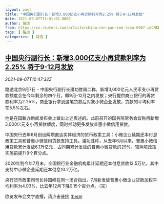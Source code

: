 ```yaml
---
layout: post
title: "中国央行副行长：新增3,000亿支小再贷款利率为2.25% 将于9-12月发放"
date: 2021-09-07T11:01:02.000Z
author: 路透
from: https://cn.reuters.com/article/china-cen-pan-sme-loan-0907-idCNKBS2G30U9
tags: [ 路透 ]
categories: [ 路透 ]
---
```

<!--1631012462000-->
[中国央行副行长：新增3,000亿支小再贷款利率为2.25% 将于9-12月发放](https://cn.reuters.com/article/china-cen-pan-sme-loan-0907-idCNKBS2G30U9)
------

<div>
<div><i>2021-09-07T10:47:32Z</i></div><p>路透北京9月7日 - 中国央行副行长潘功胜周二称，新增3,000亿元人民币支小再贷款额度会在今年剩余的四个月，即9月-12月之内发放；央行提供商业银行的再贷款利率为2.25%，商业银行拿到这笔贷款后对象小微企业发放，贷款的平均利率在5.5%左右。</p><p>他是在国新办新闻发布会上做出上述表述的。此前召开的国务院常务会议称再新增3,000亿元支小再贷款额度，同时推动更多发放普惠小微信用贷款。</p><p>中国央行去年6月创设两项直达实体经济的货币政策工具：小微企业延期还本付息政策工具和普惠小微信用贷款支持工具。潘功胜称，从去年6月以来，普惠小微信用贷款累计发放6.1万亿元，占同期累计发放的普惠小微贷款的29%，较两项政策实施前提升8个百分点。</p><p>2020年到今年7月末，全国银行业金融机构累计延期还本付息贷款12.5万亿，其中支持中小微企业延期还本付息10.2万亿。</p><p>央行货币政策司司长孙国峰在同一场合指出，7月新发放普惠小微企业贷款加权平均利率为4.93%，比去年12月下降0.15个百分点。（完）</p><p>欲览发布会文字直播，请点击链接 (<a href="http://www.china.com.cn/zhibo/content_77735826.htm#fullText">here</a>)</p>
</div>
